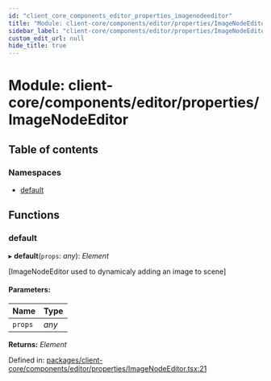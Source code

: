 ```yaml
---
id: "client_core_components_editor_properties_imagenodeeditor"
title: "Module: client-core/components/editor/properties/ImageNodeEditor"
sidebar_label: "client-core/components/editor/properties/ImageNodeEditor"
custom_edit_url: null
hide_title: true
---
```


# Module: client-core/components/editor/properties/ImageNodeEditor

## Table of contents

### Namespaces

- [default](client_core_components_editor_properties_imagenodeeditor.default.md)

## Functions

### default

▸ **default**(`props`: *any*): *Element*

[ImageNodeEditor used to dynamicaly adding an image to scene]

#### Parameters:

Name | Type |
:------ | :------ |
`props` | *any* |

**Returns:** *Element*

Defined in: [packages/client-core/components/editor/properties/ImageNodeEditor.tsx:21](https://github.com/xr3ngine/xr3ngine/blob/9d253dc38/packages/client-core/components/editor/properties/ImageNodeEditor.tsx#L21)
